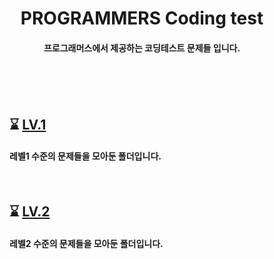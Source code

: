 <div align="center">

# PROGRAMMERS Coding test

####  프로그래머스에서 제공하는 코딩테스트 문제들 입니다.<br><br><br>

<div align="left">
 
<dir>
<br>

<!-- # ⌛[DataStructure1](https://github.com/ehdbs28/Algorithm/blob/main/BAEKJOON/Data_Structure/Readme.md)
자료구조 문제들입니다. -->

## ⌛️ [LV.1](https://github.com/ehdbs28/Algorithm/blob/main/PROGRAMMERS/Level_1/Readme.md)
#### 레벨1 수준의 문제들을 모아둔 폴더입니다.

<br>

## ⌛️ [LV.2](https://github.com/ehdbs28/Algorithm/blob/main/PROGRAMMERS/Level_2/Readme.md)
#### 레벨2 수준의 문제들을 모아둔 폴더입니다.
